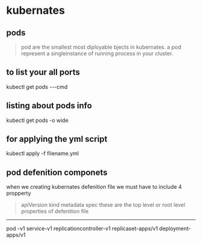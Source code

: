 # kubernates
pods
--------
> pod are the smallest most diployable bjects in kubernates.
> a pod represent a singleinstance of running process in your cluster.

to list your all ports 
---------------------------
kubectl get pods  ---cmd

listing about pods info 
----------------------------- 
kubectl get pods -o wide


for applying the yml script
--------------------------------
kubectl apply -f filename.yml

pod defenition componets
-------------------------
when we creating kubernates defenition file we must have to include 4 propperty

> apiVersion 
> kind
> metadata
> spec
these are the top level or root level properties of defenition file

--------------------------------------------------------

pod  -v1
service-v1
replicationcontroller-v1
replicaset-apps/v1
deployment-apps/v1
